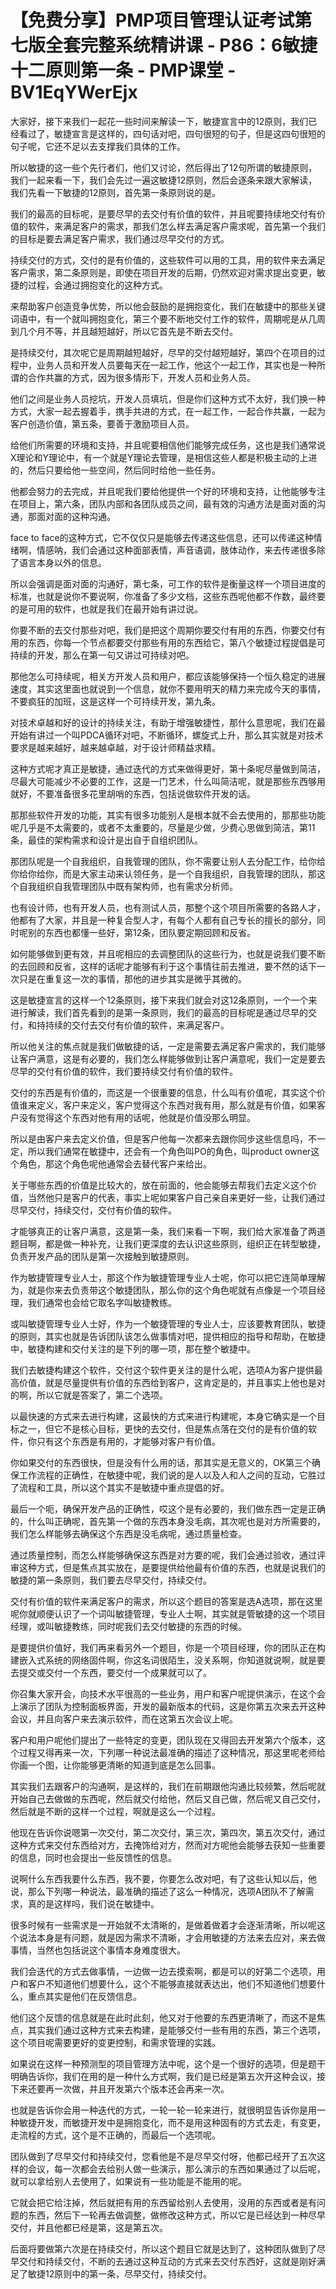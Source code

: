 # 【免费分享】PMP项目管理认证考试第七版全套完整系统精讲课 - P86：6敏捷十二原则第一条 - PMP课堂 - BV1EqYWerEjx

大家好，接下来我们一起花一些时间来解读一下，敏捷宣言中的12原则，我们已经看过了，敏捷宣言是这样的，四句话对吧，四句很短的句子，但是这四句很短的句子呢，它还不足以去支撑我们具体的工作。

所以敏捷的这一些个先行者们，他们又讨论，然后得出了12句所谓的敏捷原则，我们一起来看一下，我们会先过一遍这敏捷12原则，然后会逐条来跟大家解读，我们先看一下敏捷的12原则，首先第一条原则说的是。

我们的最高的目标呢，是要尽早的去交付有价值的软件，并且呢要持续地交付有价值的软件，来满足客户的需求，那我们怎么样去满足客户需求呢，首先第一个我们的目标是要去满足客户需求，我们通过尽早交付的方式。

持续交付的方式，交付的是有价值的，这些软件可以用的工具，用的软件来去满足客户需求，第二条原则是，即使在项目开发的后期，仍然欢迎对需求提出变更，敏捷的过程，会通过拥抱变化的这种方式。

来帮助客户创造竞争优势，所以他会鼓励的是拥抱变化，我们在敏捷中的那些关键词语中，有一个就叫拥抱变化，第三个要不断地交付工作的软件，周期呢是从几周到几个月不等，并且越短越好，所以它首先是不断去交付。

是持续交付，其次呢它是周期越短越好，尽早的交付越短越好，第四个在项目的过程中，业务人员和开发人员要每天在一起工作，他这个一起工作，其实也是一种所谓的合作共赢的方式，因为很多情形下，开发人员和业务人员。

他们之间是业务人员挖坑，开发人员填坑，但是你们这种方式不太好，我们换一种方式，大家一起去握着手，携手共进的方式，在一起工作，一起合作共赢，一起为客户创造价值，第五条，要善于激励项目人员。

给他们所需要的环境和支持，并且呢要相信他们能够完成任务，这也是我们通常说X理论和Y理论中，有一个就是Y理论去管理，是相信这些人都是积极主动的上进的，然后只要给他一些空间，然后同时给他一些任务。

他都会努力的去完成，并且呢我们要给他提供一个好的环境和支持，让他能够专注在项目上，第六条，团队内部和各团队成员之间，最有效的沟通方法是面对面的沟通，那面对面的这种沟通。

face to face的这种方式，它不仅仅只是能够去传递这些信息，还可以传递这种情绪啊，情感呐，我们会通过这种面部表情，声音语调，肢体动作，来去传递很多除了语言本身以外的信息。

所以会强调是面对面的沟通好，第七条，可工作的软件是衡量这样一个项目进度的标准，也就是说你不要说啊，你准备了多少文档，这些东西呢他都不作数，最终要的是可用的软件，也就是我们在最开始有讲过说。

你要不断的去交付那些对吧，我们是把这个周期你要交付有用的东西，你要交付有用的东西，你每一个节点都要交付那些有用的东西给它，第八个敏捷过程提倡是可持续的开发，那么在第一句又讲过可持续对吧。

那他怎么可持续呢，相关方开发人员和用户，都应该能够保持一个恒久稳定的进展速度，其实这里面也就说到一个信息，就你不要用明天的精力来完成今天的事情，不要疯狂的加班，这是这样一个可持续开发，第九条。

对技术卓越和好的设计的持续关注，有助于增强敏捷性，那什么意思呢，我们在最开始有讲过一个叫PDCA循环对吧，不断循环，螺旋式上升，那么其实就是对技术要求是越来越好，越来越卓越，对于设计师精益求精。

这种方式呢才真正是敏捷，通过迭代的方式来做得更好，第十条呢尽量做到简洁，尽最大可能减少不必要的工作，这是一门艺术，什么叫简洁呢，就是那些东西够用就好，不要准备很多花里胡哨的东西，包括说做软件开发的话。

那那些软件开发的功能，其实有很多功能别人是根本就不会去使用的，那那些功能呢几乎是不太需要的，或者不太重要的，尽量是少做，少费心思做到简洁，第11条，最佳的架构需求和设计是出自于自组织团队。

那团队呢是一个自我组织，自我管理的团队，你不需要让别人去分配工作，给你给你给你给你，而是大家主动来认领任务，是一个自我组织，自我管理的团队，那这个自我组织自我管理团队中既有架构师，也有需求分析师。

也有设计师，也有开发人员，也有测试人员，那整个这个项目所需要的各路人才，他都有了大家，并且是一种复合型人才，有每个人都有自己专长的擅长的部分，同时呢别的东西也都懂一些好，第12条，团队要定期回顾和反省。

如何能够做到更有效，并且呢相应的去调整团队的这些行为，也就是说我们要不断的去回顾和反省，这样的话呢才能够有利于这个事情往前去推进，要不然的话下一次只是在重复这一次的事情，那他的进步其实是微乎其微的。

这是敏捷宣言的这样一个12条原则，接下来我们就会对这12条原则，一个一个来进行解读，我们首先看到的是第一条原则，我们的最高的目标呢是通过尽早的交付，和持持续的交付去交付有价值的软件，来满足客户。

所以他关注的焦点就是我们做敏捷的话，一定是需要去满足客户需求的，我们能够让客户满意，这是有必要的，我们怎么样能够做到让客户满意呢，我们一定是要去尽早的交付有价值的软件，我们要持续交付有价值的软件。

交付的东西是有价值的，而这是一个很重要的信息，什么叫有价值呢，其实这个价值谁来定义，客户来定义，客户觉得这个东西对我有用，那么就是有价值，如果客户没有觉得这个东西对他有用的话呢，他就是价值没那么明显。

所以是由客户来去定义价值，但是客户他每一次都来去跟你同步这些信息吗，不一定，所以我们通常在敏捷中，还会有一个角色叫PO的角色，叫product owner这个角色，那这个角色呢他通常会去替代客户来给出。

关于哪些东西的价值是比较大的，放在前面的，他会能够去帮我们去定义这个价值，当然他只是客户的代表，事实上呢如果客户自己亲自来更好一些，让我们通过尽早交付，持续交付，交付有价值的软件。

才能够真正的让客户满意，这是第一条，我们来看一下啊，我们给大家准备了两道题目啊，都是做一种补充，让我们更深度的去认识这些原则，组织正在转型敏捷，负责开发产品的团队是第一次接触到敏捷原则。

作为敏捷管理专业人士，那这个作为敏捷管理专业人士呢，你可以把它连简单理解为，就是你来去负责带这个敏捷团队，那么你的这个角色呢就有点像是一个项目经理，我们通常也会给它取名字叫敏捷教练。

或叫敏捷管理专业人士好，作为一个敏捷管理的专业人士，应该要教育团队，敏捷的原则，其实也就是告诉团队该怎么做事情对吧，提供相应的指导和帮助，在敏捷中，敏捷构建和交付关注的是下列的哪一项，那在整个敏捷中。

我们去敏捷构建这个软件，交付这个软件更关注的是什么呢，选项A为客户提供最高价值，就是尽量提供有价值的东西给到客户，这肯定是的，并且事实上他也是对的啊，所以它就是答案了，第二个选项。

以最快速的方式来去进行构建，这最快的方式来进行构建呢，本身它确实是一个目标之一，但它不是核心目标，更快的去交付，但是焦点落在交付的是有价值的软件，你只有这个东西是有用的，才能够对客户有价值。

你如果交付的东西很快，但是没有什么用的话，那其实是无意义的，OK第三个确保工作流程的正确性，在敏捷中呢，我们说的是人以及人和人之间的互动，它胜过了流程和工具，所以这个其实不是敏捷中重点提倡的好。

最后一个呃，确保开发产品的正确性，哎这个是有必要的，我们做东西一定是正确的，什么叫正确呢，首先第一个做的东西本身没毛病，其次呢也是对方所需要的，我们怎么样能够去确保这个东西是没毛病呢，通过质量检查。

通过质量控制，而怎么样能够确保这东西是对方要的呢，我们会通过验收，通过评审这种方式，但是焦点其实放在，是要提供给他最有价值的东西，也就是说我们的敏捷的第一条原则，我们要去尽早交付，持续交付。

交付有价值的软件来满足客户的需求，所以这个题目的答案是选A选项，那在这里呢你就顺便认识了一个词叫敏捷管理，专业人士啊，其实就是管敏捷的这一个项目经理，或叫敏捷教练，同时呢我们去交付敏捷的东西的时候。

是要提供价值好，我们再来看另外一个题目，你是一个项目经理，你的团队正在构建嵌入式系统的网络固件啊，你这名词很陌生，没关系啊，你知道就说啊，就是要去提交或交付一个东西，要交付一个成果就可以了。

你召集大家开会，向技术水平很高的一些业务，用户和客户呢提供演示，在这个会上演示了团队为控制面板界面，开发的最新版本的代码，这是你第五次来去开这种会议，并且向客户来去演示软件，而在这第五次会议上呢。

客户和用户呢他们提出了一些特定的变更，团队现在又得回去开发第六个版本，这个过程又得再来一次，下列哪一种说法最准确的描述了这种情况，那这里呢老师给你画一个图，让你能够更清晰的知道到底是怎么回事。

其实我们去跟客户的沟通啊，是这样的，我们在前期跟他沟通比较频繁，然后呢就开始自己去做做的东西呢，然后就交付给他，然后又自己做，然后呢又自己交付，然后就是不断的这样一个过程，啊就是这么一个过程。

他现在告诉你说嗯第一次交付，第二次交付，第三次，第四次，第五次交付，通过这种方式来交付东西给对方，去掩饰给对方，然而对方呢他会能够去获知一些重要的信息，同时也会提出一些反馈性的信息。

说啊什么东西我要什么东西，我不要，你要怎么改对吧，有了这些认知以后，他说，那么下列哪一种说法，最准确的描述了这么一种情况，选项A团队不了解需求，真的是这样吗，我们说在敏捷中。

很多时候有一些需求是一开始就不太清晰的，是做着做着才会逐渐清晰，所以呢这个说法本身是有问题，就是因为需求不清晰，才会用敏捷的方法来去应对，来去做事情，当然也包括说这个事情本身难度很大。

我们会迭代的方式去做事情，一边做一边去摸索啊，都是可以的好第二个选项，用户和客户不知道他们想要什么，这个不能够直接就表达出，他们不知道他们想要什么，重点其实是他们在反馈信息。

他们这个反馈的信息就是在此时此刻，他又对于他要的东西更清晰了，而这不是焦点，其实我们通过这种方式来去构建，是能够交付一些有用的东西，第三个选项，这个项目呢需要更好的变更控制，和需求管理的实践。

如果说在这样一种预测型的项目管理方法中呢，这个是一个很好的选项，但是题干明确告诉你，我们在用的是一种什么方式啊，我们是已经是第五次开这种会议，接下来还要再一次做，并且开发第六个版本还会再来一次。

也就是告诉你会用一种迭代的方式，一轮一轮一轮来进行，就很明显告诉你是用一种敏捷开发，而敏捷开发中是拥抱变化，而不是用这种固有的方式去走，有变更，走流程的方式，这个是不正确的，而最后一个选项呢。

团队做到了尽早交付和持续交付，您看他是不是尽早交付呀，他都已经开了五次这样的会议，每一次都会去给别人做一些演示，那么演示的东西如果通过了以后呢，就可以拿给别人去使用了，如果说有一些功能是不能用的呢。

它就会把它给注掉，然后就把有用的东西留给别人去使用，没用的东西或者是有问题的东西，然后下一轮再去做调整，做修改这种方式，所以它是已经达到一种尽早交付，并且他都已经是第，这是第五次。

后面将要做第六次是在持续交付，所以这个题目它就是达到了，这种团队做到了尽早交付和持续交付，不断的去通过这种互动的方式来去交付东西好，这就是刚好满足了敏捷12原则中的第一条，尽早交付，持续交付。


